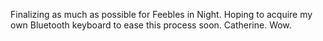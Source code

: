 Finalizing as much as possible for Feebles in Night. Hoping to acquire my own Bluetooth keyboard to ease this process soon. Catherine. Wow.